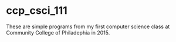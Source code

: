 # ccp_csci_111

These are simple programs from my first computer science class at Community College of Philadephia in 2015.